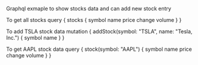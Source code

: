 Graphql exmaple to show stocks data and can add new stock entry

To get all stocks
query {
  stocks {
    symbol
    name
    price
    change
    volume
  }
}

To add TSLA stock data
mutation {
  addStock(symbol: "TSLA", name: "Tesla, Inc.") {
    symbol
    name
  }
}


To get AAPL stock data
query {
  stock(symbol: "AAPL") {
    symbol
    name
    price
    change
    volume
  }
}
